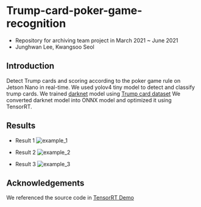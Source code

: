 # Trump-card-poker-game-recognition
* Repository for archiving team project in March 2021 ~ June 2021
* Junghwan Lee, Kwangsoo Seol

## Introduction
Detect Trump cards and scoring according to the poker game rule on Jetson Nano in real-time.
We used yolov4 tiny model to detect and classify trump cards.
We trained [darknet](https://github.com/AlexeyAB/darknet) model using [Trump card dataset](https://github.com/okmd/playing-card-dataset)
We converted darknet model into ONNX model and optimized it using TensorRT.

## Results

* Result 1
![example_1](https://github.com/kukwang/Trump-card-poker-game-recognition/assets/52880303/b53eb294-4a69-4ec1-aec7-ec0d55061fee)

* Result 2
![example_2](https://github.com/kukwang/Trump-card-poker-game-recognition/assets/52880303/176feea1-1815-41d7-876a-48ef12b723b9)

* Result 3
![example_3](https://github.com/kukwang/Trump-card-poker-game-recognition/assets/52880303/adc449cc-421c-4102-bc0c-fc022c0749e0)


## Acknowledgements
We referenced the source code in [TensorRT Demo](https://github.com/jkjung-avt/tensorrt_demos)
